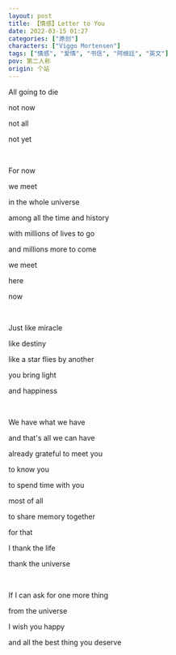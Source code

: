 ```yaml
---
layout: post
title: 【情感】Letter to You
date: 2022-03-15 01:27
categories: ["原创"]
characters: ["Viggo Mortensen"]
tags: ["情感", "爱情", "书信", "阿根廷", "英文"]
pov: 第二人称
origin: 个站
---
```


All going to die

not now

not all

not yet

<br>

For now

we meet

in the whole universe

among all the time and history

with millions of lives to go

and millions more to come

we meet

here

now

<br>

Just like miracle

like destiny

like a star flies by another

you bring light

and happiness

<br>

We have what we have

and that's all we can have

already grateful to meet you

to know you

to spend time with you

most of all

to share memory together

for that

I thank the life

thank the universe

<br>

If I can ask for one more thing

from the universe

I wish you happy

and all the best thing you deserve
